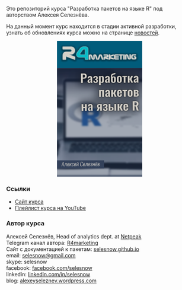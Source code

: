 Это репозиторий курса "Разработка пакетов на языке R" под авторством Алексея Селезнёва.

На данный момент курс находится в стадии активной разработки, узнать об обновлениях курса можно на странице [новостей](https://selesnow.github.io/r_package_course/%D0%BD%D0%BE%D0%B2%D0%BE%D1%81%D1%82%D0%B8-%D0%BA%D1%83%D1%80%D1%81%D0%B0.html).

<center>
<img src="img/cover.png" align="center" alt="Cover image" class="cover" width="230" height="366">
</center>

### Ссылки

* [Сайт курса](https://selesnow.github.io/r_package_course)
* [Плейлист курса на YouTube]()

### Автор курса
Алексей Селезнёв, Head of analytics dept. at [Netpeak](https://netpeak.net)
<Br>Telegram канал автора: [R4marketing](https://t.me/R4marketing)
<Br>Сайт с документацией к пакетам: [selesnow.github.io](https://selesnow.github.io)
<Br>email: selesnow@gmail.com
<Br>skype: selesnow
<Br>facebook: [facebook.com/selesnow](https://facebook.com/selesnow)
<Br>linkedin: [linkedin.com/in/selesnow](https://linkedin.com/in/selesnow)
<Br>blog: [alexeyseleznev.wordpress.com](https://alexeyseleznev.wordpress.com/)